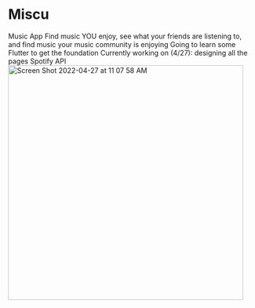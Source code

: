 # Miscu
Music App
Find music YOU enjoy, see what your friends are listening to, and find music your music community is enjoying
Going to learn some Flutter to get the foundation
Currently working on (4/27):
designing all the pages
Spotify API
<img width="479" alt="Screen Shot 2022-04-27 at 11 07 58 AM" src="https://user-images.githubusercontent.com/40544155/165550702-7c54e3e0-a4d6-4032-ad16-b0dc6cfc5c26.png">
